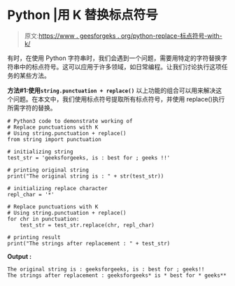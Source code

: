 # Python |用 K 替换标点符号

> 原文:[https://www . geesforgeks . org/python-replace-标点符号-with-k/](https://www.geeksforgeeks.org/python-replace-punctuations-with-k/)

有时，在使用 Python 字符串时，我们会遇到一个问题，需要用特定的字符替换字符串中的标点符号。这可以应用于许多领域，如日常编程。让我们讨论执行这项任务的某些方法。

**方法#1:使用`string.punctuation + replace()`**
以上功能的组合可以用来解决这个问题。在本文中，我们使用标点符号提取所有标点符号，并使用 replace()执行所需字符的替换。

```
# Python3 code to demonstrate working of 
# Replace punctuations with K
# Using string.punctuation + replace()
from string import punctuation

# initializing string
test_str = 'geeksforgeeks, is : best for ; geeks !!'

# printing original string
print("The original string is : " + str(test_str))

# initializing replace character
repl_char = '*'

# Replace punctuations with K
# Using string.punctuation + replace()
for chr in punctuation:
    test_str = test_str.replace(chr, repl_char)

# printing result 
print("The strings after replacement : " + test_str) 
```

**Output :**

```
The original string is : geeksforgeeks, is : best for ; geeks!!
The strings after replacement : geeksforgeeks* is * best for * geeks**

```
